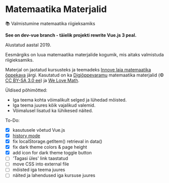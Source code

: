 # Matemaatika Materjalid
📚 Valmistumine matemaatika riigieksamiks

**See on dev-vue branch - täielik projekti rewrite Vue.js 3 peal.**

Alustatud aastal 2019.

Eesmärgiks on luua matemaatika materjalide kogumik, mis aitaks valmistuda riigieksamiks.

Materjal on jaotatud kursusteks ja teemadeks [Innove laia matemaatika õppekava](https://oppekava.innove.ee/laia-matemaatika-kursused/) järgi. Kasutatud on ka [Digiõppevaramu](https://e-koolikott.ee/kogumik/20179-Digioppevaramu-matemaatika-materjalid) matemaatika materjalid (© [CC BY-SA 3.0 ee](https://creativecommons.org/licenses/by-sa/3.0/ee/deed.en)) ja [We Love Math](http://welovemath.ee/).

Üldised põhimõtted:
* Iga teema kohta võimalikult selged ja lühedad mõisted.
* Iga teema juures kõik vajalikud valemid.
* Võimalusel lisatud ka lühikesed näited.

To-Do:
- [x] kasutusele võetud Vue.js
- [x] [history mode](https://router.vuejs.org/guide/essentials/history-mode.html)
- [x] fix localStorage.getItem() retrieval in data()
- [x] fix dark theme colors & page height
- [x] add icon for dark theme toggle button
- [ ] 'Tagasi üles' link taastatud
- [ ] move CSS into external file
- [ ] mõisted iga teema juures
- [ ] näited ja lahendused iga kursuse juures
